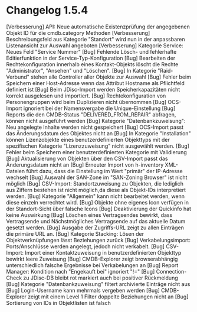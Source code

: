 # Changelog 1.5.4

[Verbesserung]  API: Neue automatische Existenzprüfung der angegebenen Objekt ID für die cmdb.category Methoden
[Verbesserung]  Beschreibungsfeld aus Kategorie "Standort" wird nun in der anpassbaren Listenansicht zur Auswahl angeboten
[Verbesserung]  Kategorie Service: Neues Feld "Service Nummer"
[Bug]           Fehlende Lösch- und fehlerhafte Editierfunktion in der Service-Typ-Konfiguration
[Bug]           Bearbeiten der Rechtekonfiguration innerhalb eines Kontakt-Objekts löscht die Rechte "Administrator", "Ansehen" und "Löschen".
[Bug]           In Kategorie "Raid-Verbund" stehen alle Controller aller Objekte zur Auswahl
[Bug]           Fehler beim Speichern einer Host-Adresse wenn das Attribut Hostname als Pflichtfeld definiert ist
[Bug]           Beim JDisc-Import werden Speicherkapazitäten nicht korrekt ausgelesen und importiert.
[Bug]           Rechtekonfiguration von Personengruppen wird beim Duplizieren nicht übernommen
[Bug]           OCS-Import ignoriert bei der Namensvergabe die Unique-Einstellung
[Bug]           Reports die den CMDB-Status "DELIVERED_FROM_REPAIR" abfragen, können nicht ausgeführt werden
[Bug]           Kategorie "Datenbankzuweisung": Neu angelegte Inhalte werden nicht gespeichert
[Bug]           OCS-Import passt das Änderungsdatum des Objektes nicht an
[Bug]           In Kategorie "Installation" können Lizenzobjekte eines benutzerdefinierten Objekttyps mit der spezifischen Kategorie "Lizenzzuweisung" nicht ausgewählt werden.
[Bug]           Fehler beim Speichern einer benutzerdefinierten Kategorie mit Validierung
[Bug]           Aktualisierung von Objekten über den CSV-Import passt das Änderungsdatum nicht an
[Bug]           Erneuter Import von h-inventory XML-Dateien führt dazu, dass die Einstellung im Wert "primär" der IP-Adresse wechselt
[Bug]           Auswahl der SAN-Zone im "SAN-Zoning Browser" ist nicht möglich
[Bug]           CSV-Import: Standortzuweisung zu Objekten, die lediglich aus Ziffern bestehen ist nicht möglich,da diese als Objekt-IDs interpretiert werden.
[Bug]           Kategorie "Allgemein" kann nicht bearbeitet werden, wenn diese einzeln verrechtet wird.
[Bug]           Objekte ohne eigenes Icon verfügen in der Standort-Sicht über falsche Icons
[Bug]           Deaktivierung der Quickinfo hat keine Auswirkung
[Bug]           Löschen eines Vertragsendes bewirkt, dass Vertragsende und Nächstmögliches Vertragsende auf das aktuelle Datum gesetzt werden.
[Bug]           Ausgabe der Zugriffs-URL zeigt zu allen Einträgen die primäre URL an.
[Bug]           Kategorie Stacking: Lösen der Objektverknüpfungen lässt Beziehungen zurück
[Bug]           Verkabelungsimport: Ports/Anschlüsse werden angelegt, jedoch nicht verkabelt.
[Bug]           CSV-Import: Import einer Kontaktzuweisung in benutzerdefinierten Objekttyp bewirkt leere Zuweisung
[Bug]           CMDB-Explorer zeigt browserabhängig unterschiedlich falsche Ergebnisse bei Verkabelungen an
[Bug]           Report Manager: Kondition nach "Engekauft bei" ignoriert "!="
[Bug]           Connection-Check zu JDisc-DB bleibt rot markiert auch bei positiver Rückmeldung
[Bug]           Kategorie "Datenbankzuweisung" filtert archivierte Einträge nicht aus
[Bug]           Login-Username kann mehrmals vergeben werden
[Bug]           CMDB-Explorer zeigt mit einem Level 1 Filter doppelte Beziehungen nicht an
[Bug]           Sortierung von IDs in Objektlisten ist falsch
